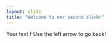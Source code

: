 ```yaml
---
layout: slide
title: "Welcome to our second slide!"
---
```

Your text f
Use the left arrow to go back!

